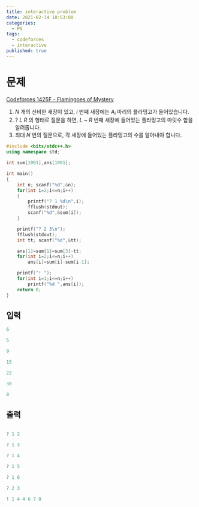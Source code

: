 ```yaml
---
title: interactive problem
date: 2021-02-14 18:53:00
categories:
  - PS
tags:
  - codeforces
  - interactive
published: true
---
```


<!-- more -->

# 문제

[Codeforces 1425F - Flamingoes of Mystery](https://codeforces.com/problemset/problem/1425/F)

1. $N$ 개의 신비한 새장이 있고, $i$ 번째 새장에는 $A_i$ 마리의 플라밍고가 들어있습니다.
2. $?\ L\ R$ 의 형태로 질문을 하면, $L$ \~ $R$ 번째 새장에 들어있는 플라밍고의 마릿수 합을 알려줍니다.
3. 최대 $N$ 번의 질문으로, 각 새장에 들어있는 플라밍고의 수를 알아내야 합니다.

```c++
#include <bits/stdc++.h>
using namespace std;

int sum[1001],ans[1001];

int main()
{
    int n; scanf("%d",&n);
    for(int i=2;i<=n;i++)
    {
        printf("? 1 %d\n",i);
        fflush(stdout);
        scanf("%d",&sum[i]);
    }

    printf("? 2 3\n");
    fflush(stdout);
    int tt; scanf("%d",&tt);

    ans[1]=sum[1]=sum[3]-tt;
    for(int i=2;i<=n;i++)
        ans[i]=sum[i]-sum[i-1];

    printf("! ");
    for(int i=1;i<=n;i++)
        printf("%d ",ans[i]);
    return 0;
}
```

## 입력

```c++
6

5

9

15

22

30

8

```

## 출력

```c++

? 1 2

? 1 3

? 1 4

? 1 5

? 1 6

? 2 3

! 1 4 4 6 7 8
```
